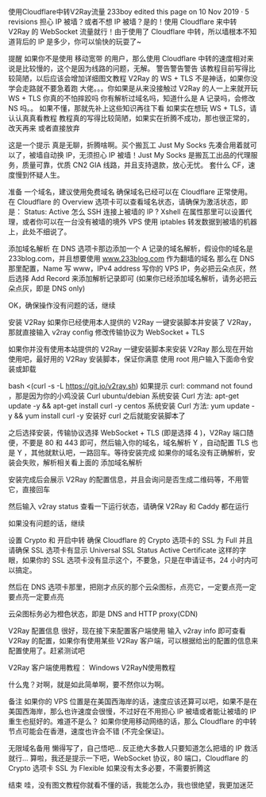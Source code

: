 使用Cloudflare中转V2Ray流量
233boy edited this page on 10 Nov 2019 · 5 revisions
担心 IP 被墙？或者不想 IP 被墙？是的！使用 Cloudflare 来中转 V2Ray 的 WebSocket 流量就行！由于使用了 Cloudflare 中转，所以墙根本不知道背后的 IP 是多少，你可以愉快的玩耍了~

提醒
如果你不是使用 移动宽带 的用户，那么使用 Cloudflare 中转的速度相对来说是比较慢的，这个是因为线路的问题，无解。
警告警告警告
该教程目前写得比较简陋，以后应该会增加详细图文教程
V2Ray 的 WS + TLS 不是神话，如果你没学会走路就不要急着跑
大佬。。。你如果是从来没接触过 V2Ray 的人一上来就开玩 WS + TLS
你真的不怕摔跤吗
你有解析过域名吗，知道什么是 A 记录吗，会修改 NS 吗。。
如果不懂，那就先补上这些知识再往下看
如果实在想玩 WS + TLS，请认认真真看教程
教程真的写得比较简陋，如果实在折腾不成功，那也很正常的，改天再来
或者直接放弃

这是一个提示
真是无聊，折腾啥啊。买个搬瓦工 Just My Socks 先凑合用着就可以了，被墙自动换 IP，无须担心 IP 被墙！Just My Socks 是搬瓦工出品的代理服务，质量可靠，优质 CN2 GIA 线路，并且支持退款，放心无忧。
套什么 CF，速度慢到怀疑人生。

准备
一个域名，建议使用免费域名
确保域名已经可以在 Cloudflare 正常使用。
在 Cloudflare 的 Overview 选项卡可以查看域名状态，请确保为激活状态，即是： Status: Active
怎么 SSH 连接上被墙的 IP ? Xshell 在属性那里可以设置代理，或者你可以在一台没有被墙的境外 VPS 使用 iptables 转发数据到被墙的机器上，此处不细说了。

添加域名解析
在 DNS 选项卡那边添加一个 A 记录的域名解析，假设你的域名是 233blog.com，并且想要使用 www.233blog.com 作为翻墙的域名
那么在 DNS 那里配置，Name 写 www，IPv4 address 写你的 VPS IP，务必把云朵点灰，然后选择 Add Record 来添加解析记录即可
(如果你已经添加域名解析，请务必把云朵点灰，即是 DNS only)

OK，确保操作没有问题的话，继续

安装 V2Ray
如果你已经使用本人提供的 V2Ray 一键安装脚本并安装了 V2Ray，那就直接输入 v2ray config 修改传输协议为 WebSocket + TLS

如果你并没有使用本站提供的 V2Ray 一键安装脚本来安装 V2Ray
那么现在开始使用吧，最好用的 V2Ray 安装脚本，保证你满意
使用 root 用户输入下面命令安装或卸载

bash <(curl -s -L https://git.io/v2ray.sh)
如果提示 curl: command not found ，那是因为你的小鸡没装 Curl
ubuntu/debian 系统安装 Curl 方法: apt-get update -y && apt-get install curl -y
centos 系统安装 Curl 方法: yum update -y && yum install curl -y
安装好 curl 之后就能安装脚本了

之后选择安装，传输协议选择 WebSocket + TLS (即是选择 4 )，V2Ray 端口随便，不要是 80 和 443 即可，然后输入你的域名，域名解析 Y ，自动配置 TLS 也是 Y ，其他就默认吧，一路回车。等待安装完成
如果你的域名没有正确解析，安装会失败，解析相关看上面的 添加域名解析

安装完成后会展示 V2Ray 的配置信息，并且会询问是否生成二维码等，不用管它，直接回车

然后输入 v2ray status 查看一下运行状态，请确保 V2Ray 和 Caddy 都在运行

如果没有问题的话，继续

设置 Crypto 和 开启中转
确保 Cloudflare 的 Crypto 选项卡的 SSL 为 Full
并且请确保 SSL 选项卡有显示 Universal SSL Status Active Certificate 这样的字眼，如果你的 SSL 选项卡没有显示这个，不要急，只是在申请证书，24 小时内可以搞定。

然后在 DNS 选项卡那里，把刚才点灰的那个云朵图标，点亮它，一定要点亮一定要点亮一定要点亮

云朵图标务必为橙色状态，即是 DNS and HTTP proxy(CDN)

V2Ray 配置信息
很好，现在接下来配置客户端使用
输入 v2ray info 即可查看 V2Ray 的配置，如果你有使用某些 V2Ray 客户端，可以根据给出的配置的信息来配置使用了。赶紧测试吧

V2Ray 客户端使用教程：
Windows
V2RayN使用教程

什么鬼？对啊，就是如此简单啊，要不然你以为啊。

备注
如果你的 VPS 位置是在美国西海岸的话，速度应该还算可以吧，如果不是在美国西海岸，那么也许速度会很慢，不过好在不用担心 IP 被墙或者能让被墙的 IP 重生也挺好的。难道不是么？
如果你使用移动网络的话，那么 Cloudflare 的中转节点可能会在香港，速度也许会不错 (不完全保证)。

无限域名备用
懒得写了，自己悟吧…
反正绝大多数人只要知道怎么把墙的 IP 救活就行…
算啦，我还是提示一下吧，WebSocket 协议，80 端口，Cloudflare 的 Crypto 选项卡 SSL 为 Flexible
如果没有太多必要，不需要折腾这

结束
哇，没有图文教程你就看不懂的话，我能怎么办，我也很绝望，我更加迷茫
